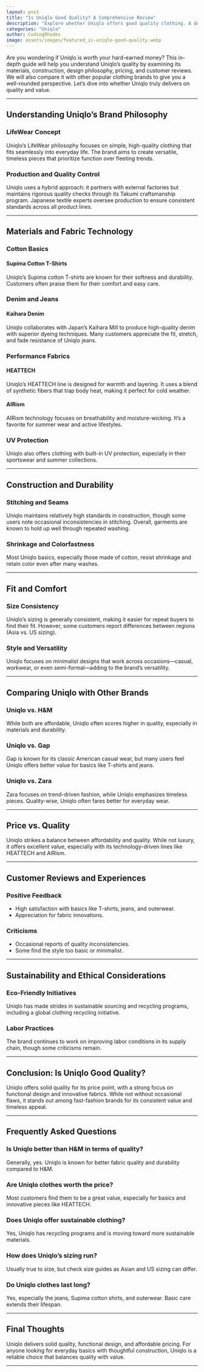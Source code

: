 ```yaml
---
layout: post
title: "Is Uniqlo Good Quality? A Comprehensive Review"
description: "Explore whether Uniqlo offers good quality clothing. A detailed analysis of materials, customer reviews, and product performance."
categories: "Uniqlo"
author: CodingRhodes
image: assets/images/featured_is-uniqlo-good-quality.webp
---
```


Are you wondering if Uniqlo is worth your hard-earned money? This in-depth guide will help you understand Uniqlo’s quality by examining its materials, construction, design philosophy, pricing, and customer reviews. We will also compare it with other popular clothing brands to give you a well-rounded perspective. Let’s dive into whether Uniqlo truly delivers on quality and value.

---


## Understanding Uniqlo’s Brand Philosophy

### LifeWear Concept

Uniqlo’s LifeWear philosophy focuses on simple, high-quality clothing that fits seamlessly into everyday life. The brand aims to create versatile, timeless pieces that prioritize function over fleeting trends.

### Production and Quality Control

Uniqlo uses a hybrid approach: it partners with external factories but maintains rigorous quality checks through its Takumi craftsmanship program. Japanese textile experts oversee production to ensure consistent standards across all product lines.

---

## Materials and Fabric Technology

<ins class="adsbygoogle"
     style="display:block"
     data-ad-client="ca-pub-2784742237479601"
     data-ad-slot="3760872290"
     data-ad-format="auto"
     data-full-width-responsive="true"></ins>
<script>
     (adsbygoogle = window.adsbygoogle || []).push({});
</script>

### Cotton Basics

#### Supima Cotton T-Shirts

Uniqlo’s Supima cotton T-shirts are known for their softness and durability. Customers often praise them for their comfort and easy care.

### Denim and Jeans

#### Kaihara Denim

Uniqlo collaborates with Japan’s Kaihara Mill to produce high-quality denim with superior dyeing techniques. Many customers appreciate the fit, stretch, and fade resistance of Uniqlo jeans.

### Performance Fabrics

#### HEATTECH

Uniqlo’s HEATTECH line is designed for warmth and layering. It uses a blend of synthetic fibers that trap body heat, making it perfect for cold weather.

#### AIRism

AIRism technology focuses on breathability and moisture-wicking. It’s a favorite for summer wear and active lifestyles.

### UV Protection

Uniqlo also offers clothing with built-in UV protection, especially in their sportswear and summer collections.

---

## Construction and Durability

<ins class="adsbygoogle"
     style="display:block"
     data-ad-client="ca-pub-2784742237479601"
     data-ad-slot="3760872290"
     data-ad-format="auto"
     data-full-width-responsive="true"></ins>
<script>
     (adsbygoogle = window.adsbygoogle || []).push({});
</script>

### Stitching and Seams

Uniqlo maintains relatively high standards in construction, though some users note occasional inconsistencies in stitching. Overall, garments are known to hold up well through repeated washing.

### Shrinkage and Colorfastness

Most Uniqlo basics, especially those made of cotton, resist shrinkage and retain color even after many washes.

---

## Fit and Comfort

### Size Consistency

Uniqlo’s sizing is generally consistent, making it easier for repeat buyers to find their fit. However, some customers report differences between regions (Asia vs. US sizing).

### Style and Versatility

Uniqlo focuses on minimalist designs that work across occasions—casual, workwear, or even semi-formal—adding to the brand’s versatility.

---

## Comparing Uniqlo with Other Brands

### Uniqlo vs. H\&M

While both are affordable, Uniqlo often scores higher in quality, especially in materials and durability.

### Uniqlo vs. Gap

Gap is known for its classic American casual wear, but many users feel Uniqlo offers better value for basics like T-shirts and jeans.

### Uniqlo vs. Zara

Zara focuses on trend-driven fashion, while Uniqlo emphasizes timeless pieces. Quality-wise, Uniqlo often fares better for everyday wear.

---

## Price vs. Quality

<ins class="adsbygoogle"
     style="display:block"
     data-ad-client="ca-pub-2784742237479601"
     data-ad-slot="3760872290"
     data-ad-format="auto"
     data-full-width-responsive="true"></ins>
<script>
     (adsbygoogle = window.adsbygoogle || []).push({});
</script>

Uniqlo strikes a balance between affordability and quality. While not luxury, it offers excellent value, especially with its technology-driven lines like HEATTECH and AIRism.

---

## Customer Reviews and Experiences

### Positive Feedback

* High satisfaction with basics like T-shirts, jeans, and outerwear.
* Appreciation for fabric innovations.

### Criticisms

* Occasional reports of quality inconsistencies.
* Some find the style too basic or minimalist.

---

## Sustainability and Ethical Considerations

### Eco-Friendly Initiatives

Uniqlo has made strides in sustainable sourcing and recycling programs, including a global clothing recycling initiative.

### Labor Practices

The brand continues to work on improving labor conditions in its supply chain, though some criticisms remain.

---

## Conclusion: Is Uniqlo Good Quality?

Uniqlo offers solid quality for its price point, with a strong focus on functional design and innovative fabrics. While not without occasional flaws, it stands out among fast-fashion brands for its consistent value and timeless appeal.

---

<ins class="adsbygoogle"
     style="display:block"
     data-ad-client="ca-pub-2784742237479601"
     data-ad-slot="3760872290"
     data-ad-format="auto"
     data-full-width-responsive="true"></ins>
<script>
     (adsbygoogle = window.adsbygoogle || []).push({});
</script>

## Frequently Asked Questions

### Is Uniqlo better than H\&M in terms of quality?

Generally, yes. Uniqlo is known for better fabric quality and durability compared to H\&M.

### Are Uniqlo clothes worth the price?

Most customers find them to be a great value, especially for basics and innovative pieces like HEATTECH.

### Does Uniqlo offer sustainable clothing?

Yes, Uniqlo has recycling programs and is moving toward more sustainable materials.

### How does Uniqlo’s sizing run?

Usually true to size, but check size guides as Asian and US sizing can differ.

### Do Uniqlo clothes last long?

Yes, especially the jeans, Supima cotton shirts, and outerwear. Basic care extends their lifespan.

---

## Final Thoughts

Uniqlo delivers solid quality, functional design, and affordable pricing. For anyone looking for everyday basics with thoughtful construction, Uniqlo is a reliable choice that balances quality with value.

---

